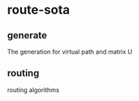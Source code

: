 # route-sota

## generate 
The generation for virtual path and matrix U 

## routing
routing algorithms 


